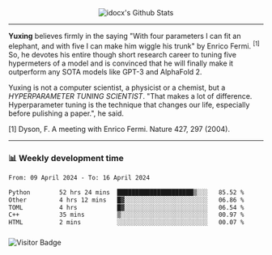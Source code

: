<div align="center">
    <img align="center" src="https://github-readme-stats.vercel.app/api?username=idocx&show_icons=true&count_private=true&hide_border=true" alt="idocx's Github Stats"></img>
</div>

---

**Yuxing** believes firmly in the saying "With four parameters I can fit an elephant, and with five I can make him wiggle his trunk" by Enrico Fermi. <sup>[1]</sup> So, he devotes his entire though short research career to tuning five hypermeters of a model and is convinced that he will finally make it outperform any SOTA models like GPT-3 and AlphaFold 2.

Yuxing is not a computer scientist, a physicist or a chemist, but a *HYPERPARAMETER TUNING SCIENTIST*. "That makes a lot of difference. Hyperparameter tuning is the technique that changes our life, especially before pulishing a paper.", he said.

[1] Dyson, F. A meeting with Enrico Fermi. Nature 427, 297 (2004).


---

### 📊 Weekly development time
<!--START_SECTION:waka-->

```txt
From: 09 April 2024 - To: 16 April 2024

Python        52 hrs 24 mins  █████████████████████▒░░░   85.52 %
Other         4 hrs 12 mins   █▓░░░░░░░░░░░░░░░░░░░░░░░   06.86 %
TOML          4 hrs           █▓░░░░░░░░░░░░░░░░░░░░░░░   06.54 %
C++           35 mins         ▒░░░░░░░░░░░░░░░░░░░░░░░░   00.97 %
HTML          2 mins          ░░░░░░░░░░░░░░░░░░░░░░░░░   00.07 %
```

<!--END_SECTION:waka-->

### 

![Visitor Badge](https://visitor-badge.laobi.icu/badge?page_id=idocx.idocx)